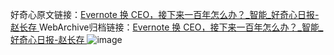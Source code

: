 好奇心原文链接：[Evernote 换 CEO，接下来一百年怎么办？_智能_好奇心日报-赵长存 ](https://www.qdaily.com/articles/12406.html)
WebArchive归档链接：[Evernote 换 CEO，接下来一百年怎么办？_智能_好奇心日报-赵长存 ](http://web.archive.org/web/20170909211809/http://www.qdaily.com:80/articles/12406.html)
![image](http://ww3.sinaimg.cn/large/007d5XDply1g3wjrw844sj30u0348b29)